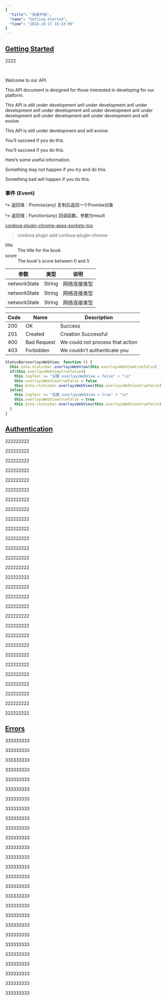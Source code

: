 ```yaml
---
{
  "title": "快速开始",
  "name": "Getting-Started",
  "time": "2018-10-17 16:33:09"
}
---
```


<section id="documentationgetting_started">

# [Getting Started](#documentationgetting_started)

<router-link to="/aaa">2222</router-link>

<br />

Welcome to our API.

This API document is designed for those interested in developing for our platform.

This API is still under development anll under development anll under development anll under development anll under development anll under development anll under development anll under development and will evolve.

This API is still under development and will evolve.

<p class="_cl-aaaaaa">You’ll succeed if you do this.</p>

<p class="ui-r-note _bdc-success">You’ll succeed if you do this.</p>
<p class="ui-r-note _bdc-info">Here’s some useful information.</p>
<p class="ui-r-note _bdc-warning">Something may not happen if you try and do this.</p>
<p class="ui-r-note _bdc-error">Something bad will happen if you do this.</p>

### **事件 (Event)**

<p class="ui-r-return"><span>↪ 返回值：Promise(any)</span> 复制后返回一个Promise对象</p>
<p class="ui-r-return"><span>↪ 返回值：Function(any)</span> 回调函数。参数为result</p>

<p><a class="ui-r-npm" href="https://www.npmjs.com/package/cordova-plugin-chrome-apps-sockets-tcp" target="_blank">cordova-plugin-chrome-apps-sockets-tcp</a></p>

> cordova plugin add cordova-plugin-chrome

<dl>
  <dt>title</dt>
  <dd>The title for the book</dd>
  <dt>score</dt>
  <dd>The book's score between 0 and 5</dd>
</dl>


参数|类型|说明
-|-|-
networkState|String|网络连接类型
networkState|String|网络连接类型
networkState|String|网络连接类型


Code|Name|Description
-|-|-
200|OK|Success
201|Created|Creation Successful
400|Bad Request|We could not process that action
403|Forbidden|We couldn’t authenticate you



```javascript
StatusBaroverlaysWebView: function () {
  this.$vha.statusbar.overlaysWebView(this.overlaysWebViewtruefalse)
  if(this.overlaysWebViewtruefalse){
    this.logText += "设置 overlaysWebView = false" + "\n"
    this.overlaysWebViewtruefalse = false
    this.$vha.statusbar.overlaysWebView(this.overlaysWebViewtruefalse)
  }else{
    this.logText += "设置 overlaysWebView = true" + "\n"
    this.overlaysWebViewtruefalse = true
    this.$vha.statusbar.overlaysWebView(this.overlaysWebViewtruefalse)
  }
}
```

</section>
<!-- ------------------------------------------- -->
<section id="documentationauthentication">

# [Authentication](#documentationauthentication)

222222222

222222222

222222222

222222222

222222222

222222222

222222222

222222222

222222222

222222222

222222222

222222222

222222222

222222222

222222222

222222222

222222222

222222222

222222222

222222222

222222222

222222222

222222222

222222222

222222222

222222222

222222222

222222222

222222222

</section>
<!-- ------------------------------------------- -->
<section id="documentationerrors">

# [Errors](#documentationerrors)


333333333

333333333

333333333

333333333

333333333

333333333

333333333

333333333

333333333

333333333

333333333

333333333

333333333

333333333

333333333

333333333

333333333

333333333

333333333

333333333

333333333

333333333

333333333

333333333

333333333

333333333

333333333

</section>
<!-- ------------------------------------------- -->
